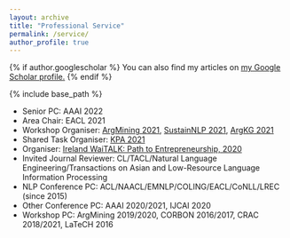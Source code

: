 ```yaml
---
layout: archive
title: "Professional Service"
permalink: /service/
author_profile: true
---
```


{% if author.googlescholar %}
  You can also find my articles on <u><a href="{{author.googlescholar}}">my Google Scholar profile</a>.</u>
{% endif %}

{% include base_path %}

- Senior PC: AAAI 2022  
- Area Chair: EACL 2021  
- Workshop Organiser: [ArgMining 2021](https://2021.argmining.org/), [SustainNLP 2021](https://sites.google.com/view/sustainlp2021/home), [ArgKG 2021](https://argkg21.argmining.org/)  
- Shared Task Organiser: [KPA 2021](https://github.com/ibm/KPA_2021_shared_task)  
- Organiser: [Ireland WaiTALK: Path to Entrepreneurship, 2020](https://medium.com/womeninai/becoming-founders-and-ceos-path-to-entrepreneurship-waitalk-693f6e5671de)
- Invited Journal Reviewer: CL/TACL/Natural Language Engineering/Transactions on Asian and Low-Resource Language Information Processing  
- NLP Conference PC: ACL/NAACL/EMNLP/COLING/EACL/CoNLL/LREC (since 2015)  
- Other Conference PC: AAAI 2020/2021, IJCAI 2020  
- Workshop PC: ArgMining 2019/2020, CORBON 2016/2017, CRAC 2018/2021, LaTeCH 2016

